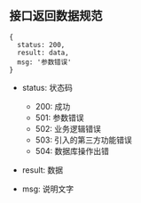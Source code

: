 ## 接口返回数据规范
```
{
  status: 200,
  result: data,
  msg: '参数错误'
}
```

- status: 状态码
  - 200: 成功
  - 501: 参数错误
  - 502: 业务逻辑错误
  - 503: 引入的第三方功能错误
  - 504: 数据库操作出错

- result: 数据
- msg: 说明文字